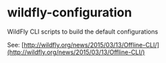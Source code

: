 # wildfly-configuration
WildFly CLI scripts to build the default configurations

See: [http://wildfly.org/news/2015/03/13/Offline-CLI/](http://wildfly.org/news/2015/03/13/Offline-CLI/)
